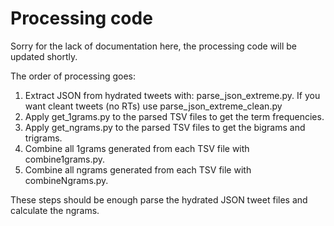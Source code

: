 # Processing code

Sorry for the lack of documentation here, the processing code will be updated shortly. 

The order of processing goes:

1) Extract JSON from hydrated tweets with: parse_json_extreme.py. If you want cleant tweets (no RTs) use parse_json_extreme_clean.py
2) Apply get_1grams.py to the parsed TSV files to get the term frequencies.
3) Apply get_ngrams.py to the parsed TSV files to get the bigrams and trigrams.
4) Combine all 1grams generated from each TSV file with combine1grams.py.
5) Combine all ngrams generated from each TSV file with combineNgrams.py.

These steps should be enough parse the hydrated JSON tweet files and calculate the ngrams.
